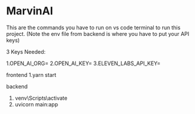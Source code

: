 # MarvinAI
This are the commands you have to run on vs code terminal to run this project.
(Note the env file from backend is where you have to put your API keys)

3 Keys Needed:

1.OPEN_AI_ORG=
2.OPEN_AI_KEY=
3.ELEVEN_LABS_API_KEY=

frontend
1.yarn start

backend 
1. venv\Scripts\activate
2. uvicorn main:app

